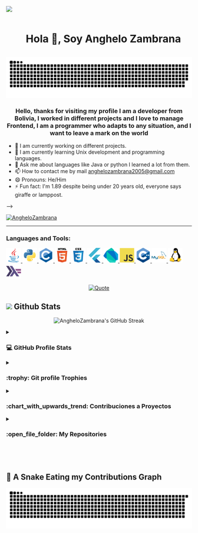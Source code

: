 <img src="https://user-images.githubusercontent.com/73097560/115834477-dbab4500-a447-11eb-908a-139a6edaec5c.gif">

<!--h1 without bottom border-->
<div id="user-content-toc">
  <ul align="center">
    <summary><h1 style="display: inline-block">Hola 👋, Soy Anghelo Zambrana </h1></summary>
  </ul>
</div>

<div align="center">
  <img  src="https://github.com/1999AZZAR/1999AZZAR/blob/readme/resources/img/grid-snake.svg"
       alt="snake" /></a>
</div>

<h3 align="center">Hello, thanks for visiting my profile I am a developer from Bolivia, I worked in different projects and I love to manage Frontend, I am a programmer who adapts to any situation, and I want to leave a mark on the world</h3>

- 🔭 I am currently working on different projects. 
- 🌱 I am currently learning Unix development and programming languages.
- 💬 Ask me about languages like Java or python I learned a lot from them.
- 📫 How to contact me by mail anghelozambrana2005@gmail.com
- 😄 Pronouns: He/Him
- ⚡ Fun fact: I'm 1.89 despite being under 20 years old, everyone says giraffe or lamppost.
  
-->
<p align="left"> <a href="https://github.com/ryo-ma/github-profile-trophy"><img src="https://github-profile-trophy.vercel.app/?username=AngheloZambrana" alt="AngheloZambrana" /></a> </p>

---

<h3 align="left">Languages and Tools:</h3>
<p align="left"> 
  <a href="https://www.java.com" target="_blank" rel="noreferrer"> <img src="https://raw.githubusercontent.com/devicons/devicon/master/icons/java/java-original.svg" alt="java" width="40" height="40"/> </a> 
  <a href="https://www.python.org" target="_blank" rel="noreferrer"> <img src="https://raw.githubusercontent.com/devicons/devicon/master/icons/python/python-original.svg" alt="python" width="40" height="40"/> </a> 
  <a href="https://en.wikipedia.org/wiki/C_(programming_language)" target="_blank" rel="noreferrer"> <img src="https://raw.githubusercontent.com/devicons/devicon/master/icons/c/c-original.svg" alt="c" width="40" height="40"/> </a> 
  <a href="https://developer.mozilla.org/en-US/docs/Web/HTML" target="_blank" rel="noreferrer"> <img src="https://raw.githubusercontent.com/devicons/devicon/master/icons/html5/html5-original-wordmark.svg" alt="html5" width="40" height="40"/> </a> 
  <a href="https://developer.mozilla.org/en-US/docs/Web/CSS" target="_blank" rel="noreferrer"> <img src="https://raw.githubusercontent.com/devicons/devicon/master/icons/css3/css3-original-wordmark.svg" alt="css3" width="40" height="40"/> </a> 
  <a href="https://flutter.dev/" target="_blank" rel="noreferrer"> <img src="https://raw.githubusercontent.com/devicons/devicon/master/icons/flutter/flutter-original.svg" alt="flutter" width="40" height="40"/> </a> 
  <a href="https://dart.dev/" target="_blank" rel="noreferrer"> <img src="https://raw.githubusercontent.com/devicons/devicon/master/icons/dart/dart-original.svg" alt="dart" width="40" height="40"/> </a> 
  <a href="https://developer.mozilla.org/en-US/docs/Web/JavaScript" target="_blank" rel="noreferrer"> <img src="https://raw.githubusercontent.com/devicons/devicon/master/icons/javascript/javascript-original.svg" alt="javascript" width="40" height="40"/> </a> 
  <a href="https://www.w3schools.com/cpp/" target="_blank" rel="noreferrer"> <img src="https://raw.githubusercontent.com/devicons/devicon/master/icons/cplusplus/cplusplus-original.svg" alt="cplusplus" width="40" height="40"/> </a> 
  <a href="https://www.mysql.com/" target="_blank" rel="noreferrer"> <img src="https://raw.githubusercontent.com/devicons/devicon/master/icons/mysql/mysql-original-wordmark.svg" alt="mysql" width="40" height="40"/> </a> 
  <a href="https://www.linux.org/" target="_blank" rel="noreferrer"> <img src="https://raw.githubusercontent.com/devicons/devicon/master/icons/linux/linux-original.svg" alt="linux" width="40" height="40"/> </a> 
  <a href="https://www.haskell.org/" target="_blank" rel="noreferrer"> <img src="https://raw.githubusercontent.com/devicons/devicon/master/icons/haskell/haskell-original.svg" alt="haskell" width="40" height="40"/> </a> 
</p>

<p align="center">
    <a href="https://github.com/piyushsuthar/github-readme-quotes">
        <img alt="Quote" src="https://quotes-github-readme.vercel.app/api?type=horizontal&theme=tokyonight&animation=grow_out_in&quoteCategory=programming">
    </a>
</p>

## <picture> <img src="https://github.com/7oSkaaa/7oSkaaa/blob/main/Images/Statistics.gif?raw=true" width="50px"> </picture> Github Stats

<p align="center">
    <img src="https://github-readme-streak-stats.herokuapp.com/?user=AngheloZambrana&theme=tokyonight_duo" alt="AngheloZambrana's GitHub Streak" />
</p>
</details>
  
<details><summary><h3>💻 GitHub Profile Stats</h3></summary>

<p align="center">
    <a href="https://github.com/anuraghazra/github-readme-stats">
        <img alt="AngheloZambrana's Github Stats" src="https://github-readme-stats.vercel.app/api?username=AngheloZambrana&show_icons=true&count_private=true&locale=en&theme=tokyonight&layout=compact" height="230px"/>
    </a>
    <img src="https://github-readme-stats.vercel.app/api/top-langs?username=AngheloZambrana&langs_count=10&show_icons=true&locale=en&theme=tokyonight" alt="AngheloZambrana" height="230px"/>
    <br/>
    <b>Note:</b> Top languages is only a metric of the languages my public code consists of and doesn't reflect experience or skill level.
</p>

</details>

<details><summary> <h3> :trophy: Git profile Trophies </h3></summary>

<p align="center">
    <a href="https://github.com/ryo-ma/github-profile-trophy">
        <img src="https://github-profile-trophy.vercel.app/?username=AngheloZambrana&layout=compact&theme=tokyonight&column=4&margin-w=15&margin-h=15" alt="AngheloZambrana" />
    </a>
</p>

</details>

<details>
    <summary><h3>:chart_with_upwards_trend: Contribuciones a Proyectos</h3></summary>
    <p align="center">
        <a href="https://github-contributor-stats.vercel.app/api?username=AngheloZambrana&limit=5&theme=dark&combine_all_yearly_contributions=true">
            <img src="https://github-contributor-stats.vercel.app/api?username=AngheloZambrana&limit=5&theme=dark&combine_all_yearly_contributions=true" alt="Contribuciones a Proyectos" />
        </a>
    </p>
</details>

<details><summary><h3> :open_file_folder: My Repositories </h3></summary>

<div>
  <p align="center">
    <a href="https://github.com/AngheloZambrana/Practicas-Python">
      <img src="https://github-readme-stats.vercel.app/api/pin/?username=AngheloZambrana&repo=Practicas-Python&theme=tokyonight" alt="Prácticas Python" />
    </a>	  
    <a href="https://github.com/AngheloZambrana/Programaci-n-V-en-Haskell">
      <img src="https://github-readme-stats.vercel.app/api/pin/?username=AngheloZambrana&repo=Programaci-n-V-en-Haskell&theme=tokyonight" alt="Programación V en Haskell" />
    </a>
    <a href="https://github.com/Los-creativos/next-auth">
      <img src="https://github-readme-stats.vercel.app/api/pin/?username=Los-creativos&repo=next-auth&theme=tokyonight" alt="Next Auth" />
    </a>
    <a href="https://github.com/isaias-rojas/asm-systems">
      <img src="https://github-readme-stats.vercel.app/api/pin/?username=isaias-rojas&repo=asm-systems&theme=tokyonight" alt="ASM Systems" />
    </a>
    <a href="https://github.com/Los-creativos/cloteck-e">
      <img src="https://github-readme-stats.vercel.app/api/pin/?username=Los-creativos&repo=cloteck-e&theme=tokyonight" alt="Cloteck E" />
    </a>
    <a href="https://github.com/SoftDevIII/isc-03-hermes">
      <img src="https://github-readme-stats.vercel.app/api/pin/?username=SoftDevIII&repo=isc-03-hermes&theme=tokyonight" alt="ISC 03 Hermes" />
    </a>
    <a href="https://github.com/AngheloZambrana/Kitt">
      <img src="https://github-readme-stats.vercel.app/api/pin/?username=AngheloZambrana&repo=Kitt&theme=tokyonight" alt="Kitt" />
    </a>
  </p>
</div>

</details>

</br></br>
	
## 🐍 A Snake Eating my Contributions Graph
	
<p align = "center">
	<img src = "https://github.com/7oSkaaa/7oSkaaa/blob/output/github-contribution-grid-snake.svg?" alt = "Snake Game"/>
</p>

<!--
**AngheloZambrana/AngheloZambrana** is a ✨ _special_ ✨ repository because its `README.md` (this file) appears on your GitHub profile.

Here are some ideas to get you started:


